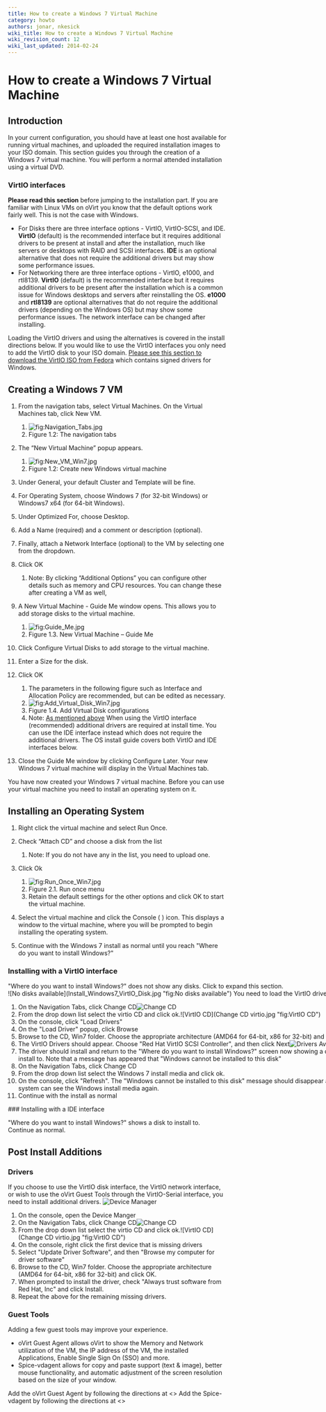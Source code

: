 ```yaml
---
title: How to create a Windows 7 Virtual Machine
category: howto
authors: jonar, nkesick
wiki_title: How to create a Windows 7 Virtual Machine
wiki_revision_count: 12
wiki_last_updated: 2014-02-24
---
```


# How to create a Windows 7 Virtual Machine

## Introduction

In your current configuration, you should have at least one host available for running virtual machines, and uploaded the required installation images to your ISO domain. This section guides you through the creation of a Windows 7 virtual machine. You will perform a normal attended installation using a virtual DVD.

### VirtIO interfaces

**Please read this section** before jumping to the installation part. If you are familiar with Linux VMs on oVirt you know that the default options work fairly well. This is not the case with Windows.

*   For Disks there are three interface options - VirtIO, VirtIO-SCSI, and IDE. **VirtIO** (default) is the recommended interface but it requires additional drivers to be present at install and after the installation, much like servers or desktops with RAID and SCSI interfaces. **IDE** is an optional alternative that does not require the additional drivers but may show some performance issues.
*   For Networking there are three interface options - VirtIO, e1000, and rtl8139. **VirtIO** (default) is the recommended interface but it requires additional drivers to be present after the installation which is a common issue for Windows desktops and servers after reinstalling the OS. **e1000** and **rtl8139** are optional alternatives that do not require the additional drivers (depending on the Windows OS) but may show some performance issues. The network interface can be changed after installing.

Loading the VirtIO drivers and using the alternatives is covered in the install directions below. If you would like to use the VirtIO interfaces you only need to add the VirtIO disk to your ISO domain. [Please see this section to download the VirtIO ISO from Fedora](Understanding_Guest_Agents_and_Other_Tools#VirtIO_Drivers) which contains signed drivers for Windows.

## Creating a Windows 7 VM

1.  From the navigation tabs, select Virtual Machines. On the Virtual Machines tab, click New VM.
    1.  ![](Navigation_Tabs.jpg "fig:Navigation_Tabs.jpg")
    2.  Figure 1.2: The navigation tabs

2.  The “New Virtual Machine” popup appears.
    1.  ![](New_VM_Win7.jpg "fig:New_VM_Win7.jpg")
    2.  Figure 1.2: Create new Windows virtual machine

3.  Under General, your default Cluster and Template will be fine.
4.  For Operating System, choose Windows 7 (for 32-bit Windows) or Windows7 x64 (for 64-bit Windows).
5.  Under Optimized For, choose Desktop.
6.  Add a Name (required) and a comment or description (optional).
7.  Finally, attach a Network Interface (optional) to the VM by selecting one from the dropdown.
8.  Click OK
    1.  Note: By clicking “Additional Options” you can configure other details such as memory and CPU resources. You can change these after creating a VM as well,

9.  A New Virtual Machine - Guide Me window opens. This allows you to add storage disks to the virtual machine.
    1.  ![](Guide_Me.jpg "fig:Guide_Me.jpg")
    2.  Figure 1.3. New Virtual Machine – Guide Me

10. Click Configure Virtual Disks to add storage to the virtual machine.
11. Enter a Size for the disk.
12. Click OK
    1.  The parameters in the following figure such as Interface and Allocation Policy are recommended, but can be edited as necessary.
    2.  ![](Add_Virtual_Disk_Win7.jpg "fig:Add_Virtual_Disk_Win7.jpg")
    3.  Figure 1.4. Add Virtual Disk configurations
    4.  Note: [As mentioned above](How_to_create_a_Windows_7_Virtual_Machine#VirtIO_interfaces) When using the VirtIO interface (recommended) additional drivers are required at install time. You can use the IDE interface instead which does not require the additional drivers. The OS install guide covers both VirtIO and IDE interfaces below.

13. Close the Guide Me window by clicking Configure Later. Your new Windows 7 virtual machine will display in the Virtual Machines tab.

You have now created your Windows 7 virtual machine. Before you can use your virtual machine you need to install an operating system on it.

## Installing an Operating System

1.  Right click the virtual machine and select Run Once.
2.  Check “Attach CD” and choose a disk from the list
    1.  Note: If you do not have any in the list, you need to upload one.

3.  Click Ok
    1.  ![](Run_Once_Win7.jpg "fig:Run_Once_Win7.jpg")
    2.  Figure 2.1. Run once menu
    3.  Retain the default settings for the other options and click OK to start the virtual machine.

4.  Select the virtual machine and click the Console ( ) icon. This displays a window to the virtual machine, where you will be prompted to begin installing the operating system.
5.  Continue with the Windows 7 install as normal until you reach "Where do you want to install Windows?"

### Installing with a VirtIO interface

<div class="toccolours mw-collapsible mw-collapsed" style="width:800px">
"Where do you want to install Windows?" does not show any disks. Click to expand this section.

<div class="mw-collapsible-content">
![No disks available](Install_Windows7_VirtIO_Disk.jpg "fig:No disks available") You need to load the VirtIO driver.

1.  On the Navigation Tabs, click Change CD![Change CD](Navigation_Tabs_Change_CD.jpg "fig:Change CD")
2.  From the drop down list select the virtio CD and click ok.![VirtIO CD](Change CD virtio.jpg "fig:VirtIO CD")
3.  On the console, click "Load Drivers"
4.  On the "Load Driver" popup, click Browse
5.  Browse to the CD, Win7 folder. Choose the appropriate architecture (AMD64 for 64-bit, x86 for 32-bit) and click OK.
6.  The VirtIO Drivers should appear. Choose "Red Hat VirtIO SCSI Controller", and then click Next![Drivers Available](Install_Windows7_VirtIO_Drivers.jpg "fig:Drivers Available")
7.  The driver should install and return to the "Where do you want to install Windows?" screen now showing a disk to install to. Note that a message has appeared that "Windows cannot be installed to this disk"
8.  On the Navigation Tabs, click Change CD
9.  From the drop down list select the Windows 7 install media and click ok.
10. On the console, click "Refresh". The "Windows cannot be installed to this disk" message should disappear as the system can see the Windows install media again.
11. Continue with the install as normal

</div>
</div>
### Installing with a IDE interface

"Where do you want to install Windows?" shows a disk to install to. Continue as normal.

## Post Install Additions

### Drivers

If you choose to use the VirtIO disk interface, the VirtIO network interface, or wish to use the oVirt Guest Tools through the VirtIO-Serial interface, you need to install additional drivers. ![Device Manager](Device_Manager_Win7_Missing_Drivers_VirtIO.jpg "fig:Device Manager")

1.  On the console, open the Device Manger
2.  On the Navigation Tabs, click Change CD![Change CD](Navigation_Tabs_Change_CD.jpg "fig:Change CD")
3.  From the drop down list select the virtio CD and click ok.![VirtIO CD](Change CD virtio.jpg "fig:VirtIO CD")
4.  On the console, right click the first device that is missing drivers
5.  Select "Update Driver Software", and then "Browse my computer for driver software"
6.  Browse to the CD, Win7 folder. Choose the appropriate architecture (AMD64 for 64-bit, x86 for 32-bit) and click OK.
7.  When prompted to install the driver, check "Always trust software from Red Hat, Inc" and click Install.
8.  Repeat the above for the remaining missing drivers.

### Guest Tools

Adding a few guest tools may improve your experience.

*   oVirt Guest Agent allows oVirt to show the Memory and Network utilization of the VM, the IP address of the VM, the installed Applications, Enable Single Sign On (SSO) and more.
*   Spice-vdagent allows for copy and paste support (text & image), better mouse functionality, and automatic adjustment of the screen resolution based on the size of your window.

Add the oVirt Guest Agent by following the directions at <<unwritten>> Add the Spice-vdagent by following the directions at <<unwritten>>
